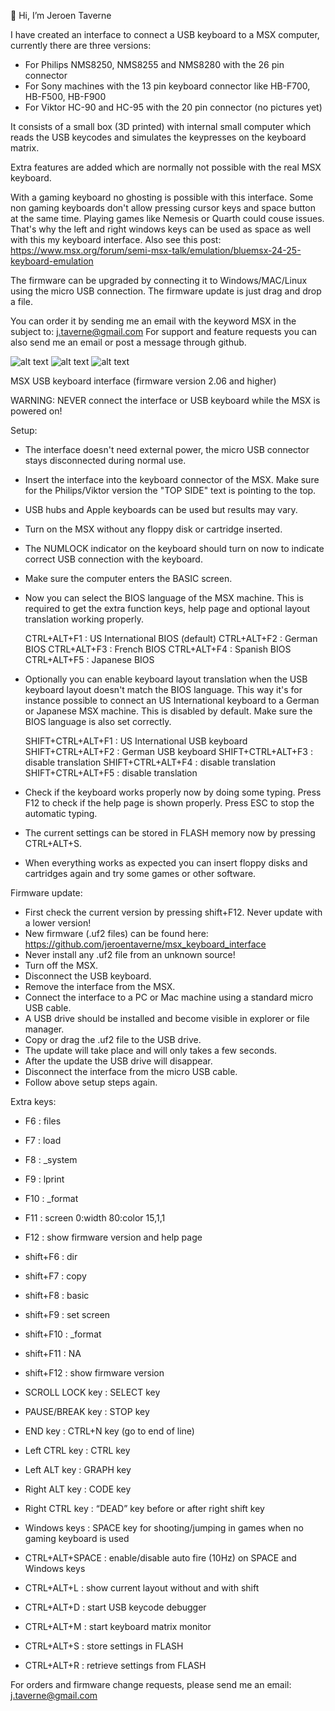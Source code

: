 👋 Hi, I’m Jeroen Taverne

I have created an interface to connect a USB keyboard to a MSX computer, currently there are three versions:
- For Philips NMS8250, NMS8255 and NMS8280 with the 26 pin connector
- For Sony machines with the 13 pin keyboard connector like HB-F700, HB-F500, HB-F900
- For Viktor HC-90 and HC-95 with the 20 pin connector (no pictures yet)

It consists of a small box (3D printed) with internal small computer which reads the USB keycodes and simulates the keypresses on the keyboard matrix.

Extra features are added which are normally not possible with the real MSX keyboard.

With a gaming keyboard no ghosting is possible with this interface. Some non gaming keyboards don't allow pressing cursor keys and space button at the same time. Playing games like Nemesis or Quarth could couse issues. That's why the left and right windows keys can be used as space as well with this my keyboard interface. Also see this post: https://www.msx.org/forum/semi-msx-talk/emulation/bluemsx-24-25-keyboard-emulation

The firmware can be upgraded by connecting it to Windows/MAC/Linux using the micro USB connection. The firmware update is just drag and drop a file.

You can order it by sending me an email with the keyword MSX in the subject to: j.taverne@gmail.com
For support and feature requests you can also send me an email or post a message through github.

![alt text](https://github.com/jeroentaverne/msx_keyboard_interface/blob/main/photos/sony1.jpg)
![alt text](https://github.com/jeroentaverne/msx_keyboard_interface/blob/main/photos/sony3.jpg)
![alt text](https://github.com/jeroentaverne/msx_keyboard_interface/blob/main/photos/photo1.jpg)

MSX USB keyboard interface (firmware version 2.06 and higher)

WARNING: NEVER connect the interface or USB keyboard while the MSX is powered on!

Setup:

- The interface doesn't need external power, the micro USB connector stays disconnected during normal use.
- Insert the interface into the keyboard connector of the MSX. Make sure for the Philips/Viktor version the "TOP SIDE" text is pointing to the top.
- USB hubs and Apple keyboards can be used but results may vary.
- Turn on the MSX without any floppy disk or cartridge inserted.
- The NUMLOCK indicator on the keyboard should turn on now to indicate correct USB connection with the keyboard.
- Make sure the computer enters the BASIC screen.
- Now you can select the BIOS language of the MSX machine. This is required to get the extra function keys, help page and optional layout translation working properly.

	CTRL+ALT+F1 : US International BIOS (default)
	CTRL+ALT+F2 : German BIOS
	CTRL+ALT+F3 : French BIOS
	CTRL+ALT+F4 : Spanish BIOS
	CTRL+ALT+F5 : Japanese BIOS

- Optionally you can enable keyboard layout translation when the USB keyboard layout doesn't match the BIOS language. This way it's for instance possible to connect an US International keyboard to a German or Japanese MSX machine. This is disabled by default. Make sure the BIOS language is also set correctly.

	SHIFT+CTRL+ALT+F1 : US International USB keyboard
	SHIFT+CTRL+ALT+F2 : German USB keyboard
	SHIFT+CTRL+ALT+F3 : disable translation
	SHIFT+CTRL+ALT+F4 : disable translation
	SHIFT+CTRL+ALT+F5 : disable translation

- Check if the keyboard works properly now by doing some typing. Press F12 to check if the help page is shown properly. Press ESC to stop the automatic typing.
- The current settings can be stored in FLASH memory now by pressing CTRL+ALT+S.
- When everything works as expected you can insert floppy disks and cartridges again and try some games or other software.

Firmware update:

- First check the current version by pressing shift+F12. Never update with a lower version!
- New firmware (.uf2 files) can be found here: https://github.com/jeroentaverne/msx_keyboard_interface
- Never install any .uf2 file from an unknown source!
- Turn off the MSX.
- Disconnect the USB keyboard.
- Remove the interface from the MSX.
- Connect the interface to a PC or Mac machine using a standard micro USB cable.
- A USB drive should be installed and become visible in explorer or file manager.
- Copy or drag the .uf2 file to the USB drive.
- The update will take place and will only takes a few seconds.
- After the update the USB drive will disappear.
- Disconnect the interface from the micro USB cable.
- Follow above setup steps again.

Extra keys:

- F6		: files
- F7		: load
- F8		: _system
- F9		: lprint
- F10		: _format
- F11		: screen 0:width 80:color 15,1,1
- F12		: show firmware version and help page
- shift+F6	: dir
- shift+F7	: copy
- shift+F8	: basic
- shift+F9	: set screen
- shift+F10	: _format
- shift+F11	: NA
- shift+F12	: show firmware version

- SCROLL LOCK key	: SELECT key
- PAUSE/BREAK key	: STOP key
- END key		: CTRL+N key (go to end of line)
- Left CTRL key		: CTRL key
- Left ALT key		: GRAPH key
- Right ALT key		: CODE key
- Right CTRL key		: “DEAD” key before or after right shift key
- Windows keys		: SPACE key for shooting/jumping in games when no gaming keyboard is used
- CTRL+ALT+SPACE 	: enable/disable auto fire (10Hz) on SPACE and Windows keys
- CTRL+ALT+L		: show current layout without and with shift
- CTRL+ALT+D		: start USB keycode debugger
- CTRL+ALT+M		: start keyboard matrix monitor
- CTRL+ALT+S		: store settings in FLASH
- CTRL+ALT+R		: retrieve settings from FLASH

For orders and firmware change requests, please send me an email: j.taverne@gmail.com
